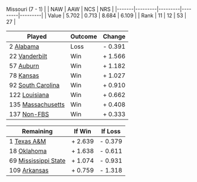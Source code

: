 Missouri (7 - 1)
|       |   NAW   |   AAW   |   NCS   |   NRS   |
|-------|---------|---------|---------|---------|
| Value |   5.702 |   0.713 |   8.684 |   6.109 |
| Rank  |      11 |      12 |      53 |      27 |

| Played                    | Outcome    |  Change  |
|---------------------------|------------|----------|
|   2 [Alabama               ](Alabama.md)| Loss       | -  0.391 |
|  22 [Vanderbilt            ](Vanderbilt.md)| Win        | +  1.566 |
|  57 [Auburn                ](Auburn.md)| Win        | +  1.182 |
|  78 [Kansas                ](Kansas.md)| Win        | +  1.027 |
|  92 [South Carolina        ](SouthCarolina.md)| Win        | +  0.910 |
| 122 [Louisiana             ](Louisiana.md)| Win        | +  0.662 |
| 135 [Massachusetts         ](Massachusetts.md)| Win        | +  0.408 |
| 137 [Non-FBS               ](NonFBS.md)| Win        | +  0.333 |

| Remaining                 |  If Win  |  If Loss |
|---------------------------|----------|----------|
|   1 [Texas A&M             ](TexasAM.md)| +  2.639 | -  0.379 |
|  18 [Oklahoma              ](Oklahoma.md)| +  1.638 | -  0.611 |
|  69 [Mississippi State     ](MississippiState.md)| +  1.074 | -  0.931 |
| 109 [Arkansas              ](Arkansas.md)| +  0.759 | -  1.318 |

